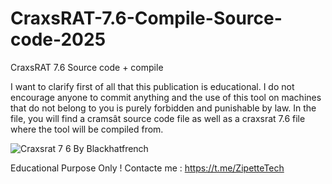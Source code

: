 # CraxsRAT-7.6-Compile-Source-code-2025
CraxsRAT 7.6 Source code + compile


I want to clarify first of all that this publication is educational. I do not encourage anyone to commit anything and the use of this tool on machines that do not belong to you is purely forbidden and punishable by law. In the file, you will find a cramsât source code file as well as a craxsrat 7.6 file where the tool will be compiled from.

![Craxsrat 7 6 By Blackhatfrench](https://github.com/user-attachments/assets/a087d73b-12f2-4035-a022-db2c3e10df30)



Educational Purpose Only !
Contacte me : https://t.me/ZipetteTech
